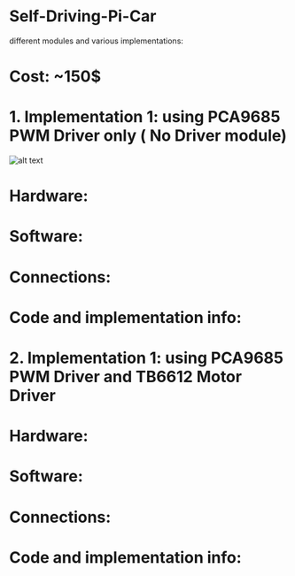 # Self-Driving-Pi-Car
different modules and various implementations:

# Cost: ~150$

# 1. Implementation 1: using PCA9685 PWM Driver only ( No Driver module)

![alt text](https://https://github.com/srujansurapaneni/Self-Driving-Pi-Car/master/Collage_Fotor.jpg)

# Hardware:
# Software:
# Connections:
# Code and implementation info:

# 2. Implementation 1: using PCA9685 PWM Driver and TB6612 Motor Driver
# Hardware:
# Software:
# Connections:
# Code and implementation info:

